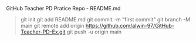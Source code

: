 GitHub Teacher PD Pratice Repo - README.md

> git init
> git add README.md
> git commit -m "first commit"
> git branch -M main
> git remote add origin https://github.com/alwin-97/GitHub-Teacher-PD-Ex.git
> git push -u origin main